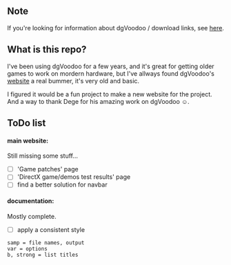 ## Note

If you're looking for information about dgVoodoo / download links, see [here](http://dege.freeweb.hu/).

## What is this repo?

I've been using dgVoodoo for a few years, and it's great for getting older games to work on mordern hardware, but I've allways found dgVoodoo's [website](http://dege.freeweb.hu/) a real bummer, it's very old and basic.

I figured it would be a fun project to make a new website for the project. And a way to thank Dege for his amazing work on dgVoodoo ☺.

## ToDo list

#### main website:

Still missing some stuff...

- [ ] 'Game patches' page
- [ ] 'DirectX game/demos test results' page
- [ ] find a better solution for navbar
  
#### documentation:

Mostly complete.

- [ ] apply a consistent style
```
samp = file names, output
var = options
b, strong = list titles
```

